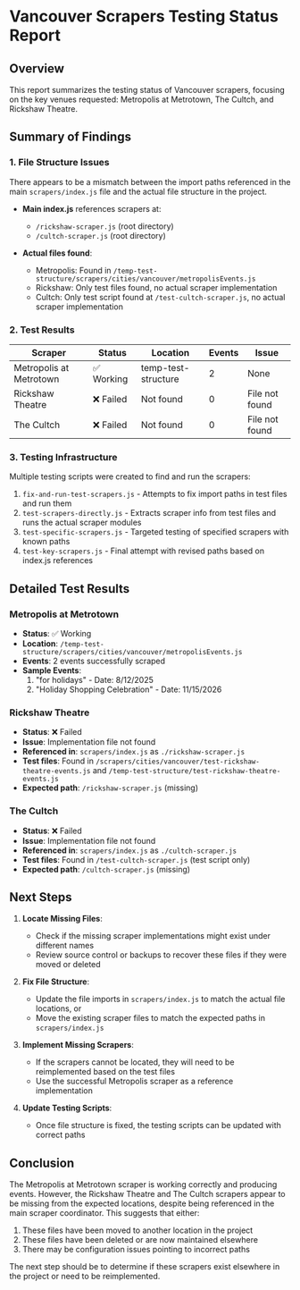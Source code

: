 # Vancouver Scrapers Testing Status Report

## Overview
This report summarizes the testing status of Vancouver scrapers, focusing on the key venues requested: Metropolis at Metrotown, The Cultch, and Rickshaw Theatre.

## Summary of Findings

### 1. File Structure Issues
There appears to be a mismatch between the import paths referenced in the main `scrapers/index.js` file and the actual file structure in the project.

- **Main index.js** references scrapers at:
  - `/rickshaw-scraper.js` (root directory)
  - `/cultch-scraper.js` (root directory)
  
- **Actual files found**:
  - Metropolis: Found in `/temp-test-structure/scrapers/cities/vancouver/metropolisEvents.js`
  - Rickshaw: Only test files found, no actual scraper implementation
  - Cultch: Only test script found at `/test-cultch-scraper.js`, no actual scraper implementation

### 2. Test Results

| Scraper | Status | Location | Events | Issue |
|---------|--------|----------|--------|-------|
| Metropolis at Metrotown | ✅ Working | temp-test-structure | 2 | None |
| Rickshaw Theatre | ❌ Failed | Not found | 0 | File not found |
| The Cultch | ❌ Failed | Not found | 0 | File not found |

### 3. Testing Infrastructure
Multiple testing scripts were created to find and run the scrapers:

1. `fix-and-run-test-scrapers.js` - Attempts to fix import paths in test files and run them
2. `test-scrapers-directly.js` - Extracts scraper info from test files and runs the actual scraper modules
3. `test-specific-scrapers.js` - Targeted testing of specified scrapers with known paths
4. `test-key-scrapers.js` - Final attempt with revised paths based on index.js references

## Detailed Test Results

### Metropolis at Metrotown
- **Status**: ✅ Working
- **Location**: `/temp-test-structure/scrapers/cities/vancouver/metropolisEvents.js`
- **Events**: 2 events successfully scraped
- **Sample Events**:
  1. "for holidays" - Date: 8/12/2025
  2. "Holiday Shopping Celebration" - Date: 11/15/2026

### Rickshaw Theatre
- **Status**: ❌ Failed
- **Issue**: Implementation file not found
- **Referenced in**: `scrapers/index.js` as `./rickshaw-scraper.js`
- **Test files**: Found in `/scrapers/cities/vancouver/test-rickshaw-theatre-events.js` and `/temp-test-structure/test-rickshaw-theatre-events.js`
- **Expected path**: `/rickshaw-scraper.js` (missing)

### The Cultch
- **Status**: ❌ Failed
- **Issue**: Implementation file not found
- **Referenced in**: `scrapers/index.js` as `./cultch-scraper.js`
- **Test files**: Found in `/test-cultch-scraper.js` (test script only)
- **Expected path**: `/cultch-scraper.js` (missing)

## Next Steps

1. **Locate Missing Files**:
   - Check if the missing scraper implementations might exist under different names
   - Review source control or backups to recover these files if they were moved or deleted

2. **Fix File Structure**:
   - Update the file imports in `scrapers/index.js` to match the actual file locations, or
   - Move the existing scraper files to match the expected paths in `scrapers/index.js`

3. **Implement Missing Scrapers**:
   - If the scrapers cannot be located, they will need to be reimplemented based on the test files
   - Use the successful Metropolis scraper as a reference implementation

4. **Update Testing Scripts**:
   - Once file structure is fixed, the testing scripts can be updated with correct paths

## Conclusion

The Metropolis at Metrotown scraper is working correctly and producing events. However, the Rickshaw Theatre and The Cultch scrapers appear to be missing from the expected locations, despite being referenced in the main scraper coordinator. This suggests that either:

1. These files have been moved to another location in the project
2. These files have been deleted or are now maintained elsewhere
3. There may be configuration issues pointing to incorrect paths

The next step should be to determine if these scrapers exist elsewhere in the project or need to be reimplemented.
